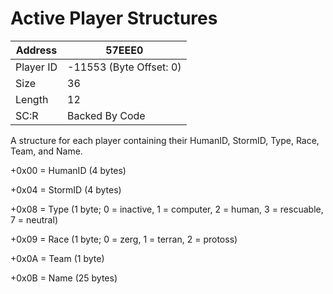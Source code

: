 #  Active Player Structures
Address   | 57EEE0
----------|-------------
Player ID | -11553 (Byte Offset: 0)
Size 	  | 36
Length 	  | 12
SC:R      | Backed By Code

A structure for each player containing their HumanID, StormID, Type, Race, Team, and Name.
+0x00 = HumanID (4 bytes)
+0x04 = StormID (4 bytes)
+0x08 = Type (1 byte; 0 = inactive, 1 = computer, 2 = human, 3 = rescuable, 7 = neutral)
+0x09 = Race (1 byte; 0 = zerg, 1 = terran, 2 = protoss)
+0x0A = Team (1 byte)
+0x0B = Name (25 bytes)
